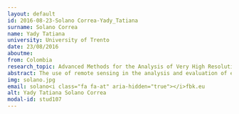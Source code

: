 ```yaml
---
layout: default 
id: 2016-08-23-Solano Correa-Yady_Tatiana
surname: Solano Correa
name: Yady Tatiana
university: University of Trento
date: 23/08/2016
aboutme: 
from: Colombia
research_topic: Advanced Methods for the Analysis of Very High Resolution Multi-Sensor Optical Images Time-Series
abstract: The use of remote sensing in the analysis and evaluation of environmental degeneration processes has become a valuable tool which relevance increased in conjunction with the use of digital image processing techniques. The improvement in acquisition sensor technology as well as in the data processing algorithm allowed an accurate and automatic identification and extraction of characteristics for the understanding of the environmental changes, especially while working with Very High Resolution (VHR) information. Nevertheless, the revisit of the sensors, the competing orders, and the weather conditions do not always allow the acquisition of proper and relevant information. To mitigate these limitations it is possible to construct time series by considering images acquired by different sensors. The main constraint becomes how to deal with this kind of information. Therefore, in this research we aim at developing an approach for the detection of changes in multisensor multitemporal VHR optical images by following two main steps&#58; i) multi-sensor data homogenization; and ii) change detection for the analysis in multisensor multitemporal VHR images.'advisor: Bovolo Francesca'keywords: Image Processing Pattern recognition Remote sensing image analysis'website: https&#58;//rsde.fbk.eu/people/profile/solano
img: solano.jpg
email: solano<i class="fa fa-at" aria-hidden="true"></i>fbk.eu
alt: Yady Tatiana Solano Correa
modal-id: stud107
---
```

